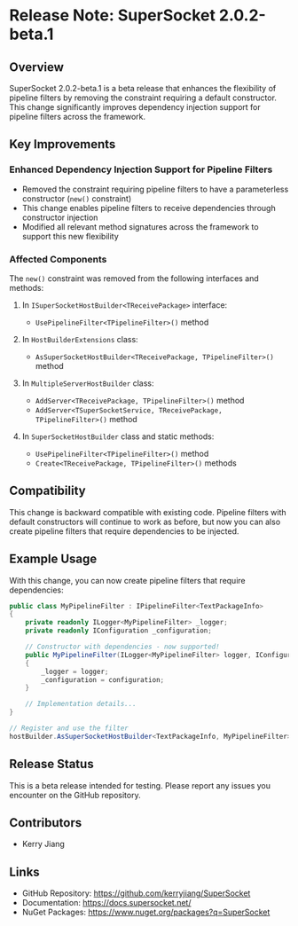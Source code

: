 # Release Note: SuperSocket 2.0.2-beta.1

## Overview
SuperSocket 2.0.2-beta.1 is a beta release that enhances the flexibility of pipeline filters by removing the constraint requiring a default constructor. This change significantly improves dependency injection support for pipeline filters across the framework.

## Key Improvements

### Enhanced Dependency Injection Support for Pipeline Filters
- Removed the constraint requiring pipeline filters to have a parameterless constructor (`new()` constraint)
- This change enables pipeline filters to receive dependencies through constructor injection
- Modified all relevant method signatures across the framework to support this new flexibility

### Affected Components
The `new()` constraint was removed from the following interfaces and methods:

1. In `ISuperSocketHostBuilder<TReceivePackage>` interface:
   - `UsePipelineFilter<TPipelineFilter>()` method

2. In `HostBuilderExtensions` class:
   - `AsSuperSocketHostBuilder<TReceivePackage, TPipelineFilter>()` method

3. In `MultipleServerHostBuilder` class:
   - `AddServer<TReceivePackage, TPipelineFilter>()` method
   - `AddServer<TSuperSocketService, TReceivePackage, TPipelineFilter>()` method

4. In `SuperSocketHostBuilder` class and static methods:
   - `UsePipelineFilter<TPipelineFilter>()` method
   - `Create<TReceivePackage, TPipelineFilter>()` methods

## Compatibility
This change is backward compatible with existing code. Pipeline filters with default constructors will continue to work as before, but now you can also create pipeline filters that require dependencies to be injected.

## Example Usage
With this change, you can now create pipeline filters that require dependencies:

```csharp
public class MyPipelineFilter : IPipelineFilter<TextPackageInfo>
{
    private readonly ILogger<MyPipelineFilter> _logger;
    private readonly IConfiguration _configuration;

    // Constructor with dependencies - now supported!
    public MyPipelineFilter(ILogger<MyPipelineFilter> logger, IConfiguration configuration)
    {
        _logger = logger;
        _configuration = configuration;
    }

    // Implementation details...
}

// Register and use the filter
hostBuilder.AsSuperSocketHostBuilder<TextPackageInfo, MyPipelineFilter>();
```

## Release Status
This is a beta release intended for testing. Please report any issues you encounter on the GitHub repository.

## Contributors
- Kerry Jiang

## Links
- GitHub Repository: https://github.com/kerryjiang/SuperSocket
- Documentation: https://docs.supersocket.net/
- NuGet Packages: https://www.nuget.org/packages?q=SuperSocket
